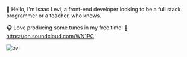 🔭 Hello, I'm Isaac Levi, a front-end developer looking to be a full stack programmer or a teacher, who knows.

🎧 Love producing some tunes in my free time! 🎻
https://on.soundcloud.com/WN1PC

<img src="https://github-readme-stats.vercel.app/api/top-langs?username=saaclevi&show_icons=true&locale=en&layout=compact&theme=chartreuse-dark" alt="ovi" />

<!---
saaclevi/saaclevi is a ✨ special ✨ repository because its `README.md` (this file) appears on your GitHub profile.
You can click the Preview link to take a look at your changes.
--->
